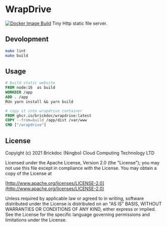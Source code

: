 # WrapDrive

[![Docker Image Build](https://github.com/brickdoc/wrapDrive/actions/workflows/build_image.yaml/badge.svg)](https://github.com/brickdoc/wrapDrive/actions/workflows/build_image.yaml)
Tiny Http static file server.

## Devolopment

```bash
make lint
make build
```

## Usage

```Dockerfile
# build static website
FROM node:16  as build
WORKDIR /app
ADD . /app
RUn yarn install && yarn build

# copy it into wrapdrive container
FROM ghcr.io/brickdoc/wrapdrive:latest
COPY --from=build /app/dist /var/www
CMD ["/wrapdrive"]
```

## License

Copyight (c) 2021 Brickdoc (Ningbo) Cloud Computing Technology LTD

Licensed under the Apache License, Version 2.0 (the "License");
you may not use this file except in compliance with the License.
You may obtain a copy of the License at

[http://www.apache.org/licenses/LICENSE-2.0](http://www.apache.org/licenses/LICENSE-2.0)

Unless required by applicable law or agreed to in writing, software
distributed under the License is distributed on an "AS IS" BASIS,
WITHOUT WARRANTIES OR CONDITIONS OF ANY KIND, either express or implied.
See the License for the specific language governing permissions and
limitations under the License.
